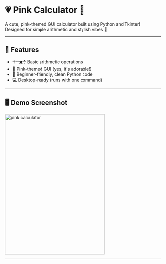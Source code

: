 # 💗 Pink Calculator 🧮

A cute, pink-themed GUI calculator built using Python and Tkinter!  
Designed for simple arithmetic and stylish vibes 🌸

---

## 🧠 Features

- ➕➖✖️➗ Basic arithmetic operations
- 🎀 Pink-themed GUI (yes, it's adorable!)
- 👶 Beginner-friendly, clean Python code
- 💻 Desktop-ready (runs with one command)

---

## 🖥️ Demo Screenshot

<img width="322" height="452" alt="pink calculator" src="https://github.com/user-attachments/assets/a9739321-7b19-4b44-be40-96dbe3a080df" />


---
